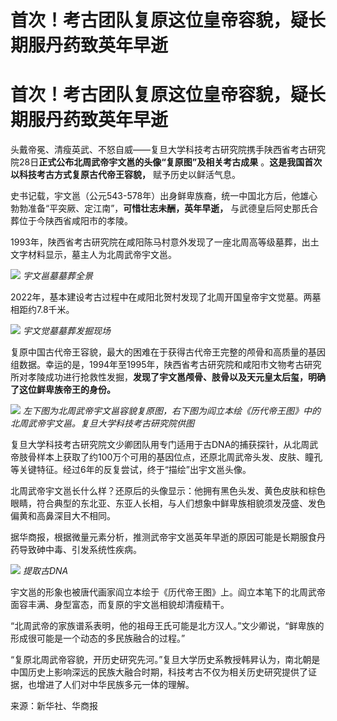 # 首次！考古团队复原这位皇帝容貌，疑长期服丹药致英年早逝

# 首次！考古团队复原这位皇帝容貌，疑长期服丹药致英年早逝

头戴帝冕、清瘦英武、不怒自威——复旦大学科技考古研究院携手陕西省考古研究院28日**正式公布北周武帝宇文邕的头像“复原图”及相关考古成果**
。**这是我国首次以科技考古方式复原古代帝王容貌，** 赋予历史以鲜活气息。

史书记载，宇文邕（公元543-578年）出身鲜卑族裔，统一中国北方后，他雄心勃勃准备“平突厥、定江南”，**可惜壮志未酬，英年早逝，**
与武德皇后阿史那氏合葬位于今陕西省咸阳市的孝陵。

1993年，陕西省考古研究院在咸阳陈马村意外发现了一座北周高等级墓葬，出土文字材料显示，墓主人为北周武帝宇文邕。

![](https://inews.gtimg.com/om_bt/OpUhU23pCEto3Qm39W-ON3GwyZhFQFSnjnVxmVHDCGtC8AA/1000)
_宇文邕墓墓葬全景_

2022年，基本建设考古过程中在咸阳北贺村发现了北周开国皇帝宇文觉墓。两墓相距约7.8千米。

![](https://inews.gtimg.com/om_bt/OXbVHrWlQB1NK7_Rnynj4EnLq1-foUL7RYorjkWNj31u4AA/1000)
_宇文觉墓墓葬发掘现场_

复原中国古代帝王容貌，最大的困难在于获得古代帝王完整的颅骨和高质量的基因组数据。幸运的是，1994年至1995年，陕西省考古研究院和咸阳市文物考古研究所对孝陵成功进行抢救性发掘，**发现了宇文邕颅骨、肢骨以及天元皇太后玺，明确了这位鲜卑族帝王的身份。**

![](https://inews.gtimg.com/om_bt/OnhvVbF_iYdgeeBlzuAGe6tVh6D2CcZfJBoMp8PrQbr5YAA/1000)
_左下图为北周武帝宇文邕容貌复原图，右下图为阎立本绘《历代帝王图》中的北周武帝宇文邕。复旦大学科技考古研究院供图_

复旦大学科技考古研究院文少卿团队用专门适用于古DNA的捕获探针，从北周武帝肢骨样本上获取了约100万个可用的基因位点，还原北周武帝头发、皮肤、瞳孔等关键特征。经过6年的反复尝试，终于“描绘”出宇文邕头像。

北周武帝宇文邕长什么样？还原后的头像显示：他拥有黑色头发、黄色皮肤和棕色眼睛，符合典型的东北亚、东亚人长相，与人们想象中鲜卑族相貌须发茂盛、发色偏黄和高鼻深目大不相同。

据华商报，根据微量元素分析，推测武帝宇文邕英年早逝的原因可能是长期服食丹药导致砷中毒、引发系统性疾病。

![](https://inews.gtimg.com/om_bt/OtDvIhENHKrNkzx28PiYR4XQRWAS6mYox7GpzL4EXcDRgAA/1000)
_提取古DNA_

宇文邕的形象也被唐代画家阎立本绘于《历代帝王图》上。阎立本笔下的北周武帝面容丰满、身型富态，而复原的宇文邕相貌却清瘦精干。

“北周武帝的家族谱系表明，他的祖母王氏可能是北方汉人。”文少卿说，“鲜卑族的形成很可能是一个动态的多民族融合的过程。”

“复原北周武帝容貌，开历史研究先河。”复旦大学历史系教授韩昇认为，南北朝是中国历史上影响深远的民族大融合时期，科技考古不仅为相关历史研究提供了证据，也增进了人们对中华民族多元一体的理解。

来源：新华社、华商报


